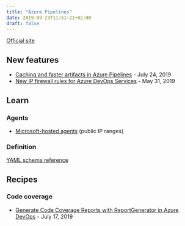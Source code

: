 ```yaml
---
title: "Azure Pipelines"
date: 2019-09-23T11:51:21+02:00
draft: false
---
```


[Official site](https://azure.microsoft.com/fr-fr/services/devops/pipelines/)

## New features

* [Caching and faster artifacts in Azure Pipelines](https://devblogs.microsoft.com/devops/caching-and-faster-artifacts-in-azure-pipelines/) - July 24, 2019
* [New IP firewall rules for Azure DevOps Services](https://devblogs.microsoft.com/devops/new-ip-firewall-rules-for-azure-devops/) - May 31, 2019

## Learn

### Agents

* [Microsoft-hosted agents](https://docs.microsoft.com/en-us/azure/devops/pipelines/agents/hosted?view=azure-devops&tabs=yaml) (public IP ranges)

### Definition

[YAML schema reference](https://docs.microsoft.com/fr-fr/azure/devops/pipelines/yaml-schema)

## Recipes

### Code coverage

* [Generate Code Coverage Reports with ReportGenerator in Azure DevOps](https://ardalis.com/generate-code-coverage-reports-with-reportgenerator-in-azure-devops) - July 17, 2019
